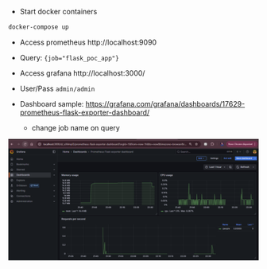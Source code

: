 * Start docker containers
```bash
docker-compose up
```

* Access prometheus http://localhost:9090

* Query: `{job="flask_poc_app"}`

* Access grafana http://localhost:3000/
* User/Pass `admin/admin`
* Dashboard sample: https://grafana.com/grafana/dashboards/17629-prometheus-flask-exporter-dashboard/
    * change job name on query
 
![dash](https://github.com/gabrielSpassos/docker-studies/blob/master/devops-poc/monitoring/resources/grafana-dash.png)
